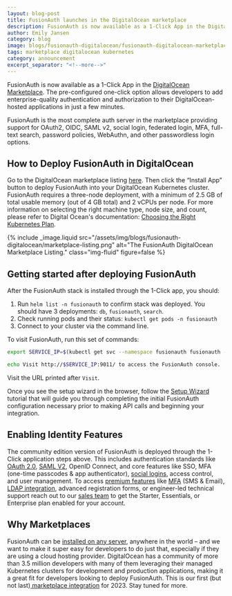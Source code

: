 ```yaml
---
layout: blog-post
title: FusionAuth launches in the DigitalOcean marketplace
description: FusionAuth is now available as a 1-Click App in the DigitalOcean Marketplace. The pre-configured one-click option allows developers to add enterprise-quality authentication and authorization to their DigitalOcean-hosted applications in just a few minutes.
author: Emily Jansen
category: blog
image: blogs/fusionauth-digitalocean/fusionauth-digitalocean-marketplace-header.png
tags: marketplace digitalocean kubernetes
category: announcement
excerpt_separator: "<!--more-->"
---
```



FusionAuth is now available as a 1-Click App in the [DigitalOcean Marketplace](https://marketplace.digitalocean.com/apps/fusionauth). The pre-configured one-click option allows developers to add enterprise-quality authentication and authorization to their DigitalOcean-hosted applications in just a few minutes. 


FusionAuth is the most complete auth server in the marketplace providing support for OAuth2, OIDC, SAML v2, social login, federated login, MFA, full-text search, password policies, WebAuthn, and other passwordless login options. 

<!--more-->

## How to Deploy FusionAuth in DigitalOcean

Go to the DigitalOcean marketplace listing [here](https://marketplace.digitalocean.com/apps/fusionauth). Then click the “Install App” button to deploy FusionAuth into your DigitalOcean Kubernetes cluster. FusionAuth requires a three-node deployment, with a minimum of 2.5 GB of total usable memory (out of 4 GB total) and 2 vCPUs per node. For more information on selecting the right machine type, node size, and count, please refer to Digital Ocean's documentation: [Choosing the Right Kubernetes Plan](https://docs.digitalocean.com/products/kubernetes/concepts/choosing-a-plan/).

{% include _image.liquid src="/assets/img/blogs/fusionauth-digitalocean/marketplace-listing.png" alt="The FusionAuth DigitalOcean Marketplace Listing." class="img-fluid" figure=false %}


## Getting started after deploying FusionAuth

After the FusionAuth stack is installed through the 1-Click app, you should: 

1. Run `helm list -n fusionauth` to confirm stack was deployed. You should have 3 deployments: `db`, `fusionauth`, `search`.
1. Check running pods and their status: `kubectl get pods -n fusionauth`
1. Connect to your cluster via the command line.

To visit FusionAuth, run this set of commands:

```bash
export SERVICE_IP=$(kubectl get svc --namespace fusionauth fusionauth -o jsonpath='{.status.loadBalancer.ingress[0].ip}')

echo Visit http://$SERVICE_IP:9011/ to access the FusionAuth console.
```

Visit the URL printed after `Visit`.

Once you see the setup wizard in the browser, follow the [Setup Wizard](/docs/v1/tech/tutorials/setup-wizard) tutorial that will guide you through completing the initial FusionAuth configuration necessary prior to making API calls and beginning your integration.

## Enabling Identity Features

The community edition version of FusionAuth is deployed through the 1-Click application steps above. This includes authentication standards like [OAuth 2.0](/docs/v1/tech/oauth/), [SAML V2](/docs/v1/tech/samlv2/), OpenID Connect, and core features like SSO, MFA (one-time passcodes & app authenticator), [social logins](/docs/v1/tech/identity-providers/), access control, and user management. To access [premium features](/docs/v1/tech/premium-features/) like [MFA](/docs/v1/tech/guides/multi-factor-authentication#overview) (SMS & Email), [LDAP integration](/docs/v1/tech/connectors/ldap-connector), advanced registration forms, or engineer-led technical support reach out to our [sales team](/) to get the Starter, Essentials, or Enterprise plan enabled for your account. 

## Why Marketplaces

FusionAuth can be [installed on any server](/platform/self-hosting), anywhere in the world – and we want to make it super easy for developers to do just that, especially if they are using a cloud hosting provider.  DigitalOcean has a community of more than 3.5 million developers with many of them leveraging their managed Kubernetes clusters for development and production applications, making it a great fit for developers looking to deploy FusionAuth. This is our first (but not last)[ marketplace integration](/docs/v1/tech/installation-guide/marketplaces) for 2023. Stay tuned for more. 

